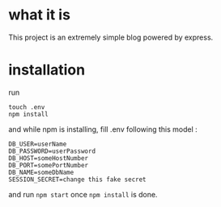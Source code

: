# what it is

This project is an extremely simple blog powered by express.

# installation
run 
```
touch .env
npm install
```

and while npm is installing, fill .env following this model : 

```
DB_USER=userName
DB_PASSWORD=userPassword
DB_HOST=someHostNumber
DB_PORT=somePortNumber
DB_NAME=someDbName
SESSION_SECRET=change this fake secret
```

and run `npm start` once `npm install` is done.
